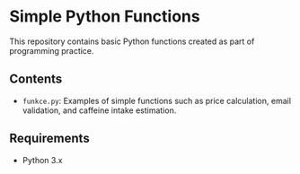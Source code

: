 # Simple Python Functions

This repository contains basic Python functions created as part of programming practice.

## Contents

- `funkce.py`: Examples of simple functions such as price calculation, email validation, and caffeine intake estimation.

## Requirements

- Python 3.x


